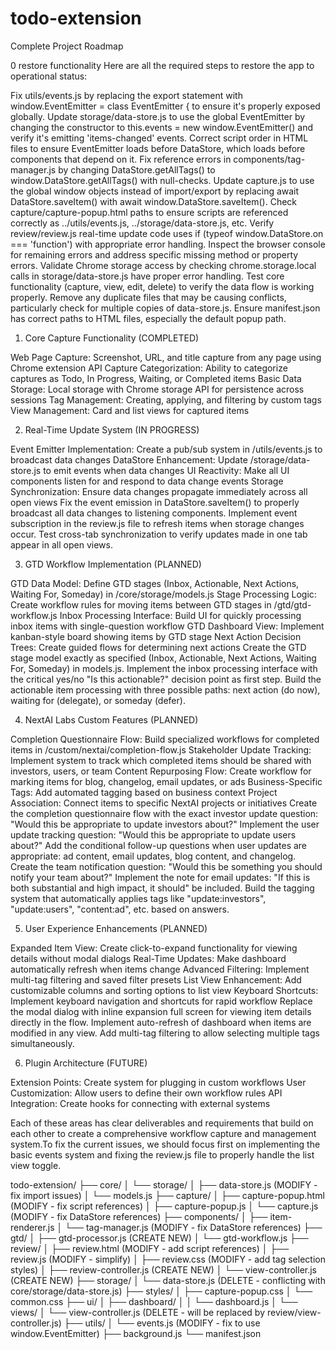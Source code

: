 # todo-extension

Complete Project Roadmap

0 restore functionality
Here are all the required steps to restore the app to operational status:

Fix utils/events.js by replacing the export statement with window.EventEmitter = class EventEmitter { to ensure it's properly exposed globally.
Update storage/data-store.js to use the global EventEmitter by changing the constructor to this.events = new window.EventEmitter() and verify it's emitting 'items-changed' events.
Correct script order in HTML files to ensure EventEmitter loads before DataStore, which loads before components that depend on it.
Fix reference errors in components/tag-manager.js by changing DataStore.getAllTags() to window.DataStore.getAllTags() with null-checks.
Update capture.js to use the global window objects instead of import/export by replacing await DataStore.saveItem() with await window.DataStore.saveItem().
Check capture/capture-popup.html paths to ensure scripts are referenced correctly as ../utils/events.js, ../storage/data-store.js, etc.
Verify review/review.js real-time update code uses if (typeof window.DataStore.on === 'function') with appropriate error handling.
Inspect the browser console for remaining errors and address specific missing method or property errors.
Validate Chrome storage access by checking chrome.storage.local calls in storage/data-store.js have proper error handling.
Test core functionality (capture, view, edit, delete) to verify the data flow is working properly.
Remove any duplicate files that may be causing conflicts, particularly check for multiple copies of data-store.js.
Ensure manifest.json has correct paths to HTML files, especially the default popup path.

1. Core Capture Functionality (COMPLETED)

Web Page Capture: Screenshot, URL, and title capture from any page using Chrome extension API
Capture Categorization: Ability to categorize captures as Todo, In Progress, Waiting, or Completed items
Basic Data Storage: Local storage with Chrome storage API for persistence across sessions
Tag Management: Creating, applying, and filtering by custom tags
View Management: Card and list views for captured items

2. Real-Time Update System (IN PROGRESS)

Event Emitter Implementation: Create a pub/sub system in /utils/events.js to broadcast data changes
DataStore Enhancement: Update /storage/data-store.js to emit events when data changes
UI Reactivity: Make all UI components listen for and respond to data change events
Storage Synchronization: Ensure data changes propagate immediately across all open views
Fix the event emission in DataStore.saveItem() to properly broadcast all data changes to listening components.
Implement event subscription in the review.js file to refresh items when storage changes occur.
Test cross-tab synchronization to verify updates made in one tab appear in all open views.

3. GTD Workflow Implementation (PLANNED)

GTD Data Model: Define GTD stages (Inbox, Actionable, Next Actions, Waiting For, Someday) in /core/storage/models.js
Stage Processing Logic: Create workflow rules for moving items between GTD stages in /gtd/gtd-workflow.js
Inbox Processing Interface: Build UI for quickly processing inbox items with single-question workflow
GTD Dashboard View: Implement kanban-style board showing items by GTD stage
Next Action Decision Trees: Create guided flows for determining next actions
Create the GTD stage model exactly as specified (Inbox, Actionable, Next Actions, Waiting For, Someday) in models.js.
Implement the inbox processing interface with the critical yes/no "Is this actionable?" decision point as first step.
Build the actionable item processing with three possible paths: next action (do now), waiting for (delegate), or someday (defer).

4. NextAI Labs Custom Features (PLANNED)

Completion Questionnaire Flow: Build specialized workflows for completed items in /custom/nextai/completion-flow.js
Stakeholder Update Tracking: Implement system to track which completed items should be shared with investors, users, or team
Content Repurposing Flow: Create workflow for marking items for blog, changelog, email updates, or ads
Business-Specific Tags: Add automated tagging based on business context
Project Association: Connect items to specific NextAI projects or initiatives
Create the completion questionnaire flow with the exact investor update question: "Would this be appropriate to update investors about?"
Implement the user update tracking question: "Would this be appropriate to update users about?"
Add the conditional follow-up questions when user updates are appropriate: ad content, email updates, blog content, and changelog.
Create the team notification question: "Would this be something you should notify your team about?"
Implement the note for email updates: "If this is both substantial and high impact, it should" be included.
Build the tagging system that automatically applies tags like "update:investors", "update:users", "content:ad", etc. based on answers.

5. User Experience Enhancements (PLANNED)

Expanded Item View: Create click-to-expand functionality for viewing details without modal dialogs
Real-Time Updates: Make dashboard automatically refresh when items change
Advanced Filtering: Implement multi-tag filtering and saved filter presets
List View Enhancement: Add customizable columns and sorting options to list view
Keyboard Shortcuts: Implement keyboard navigation and shortcuts for rapid workflow
Replace the modal dialog with inline expansion full screen for viewing item details directly in the flow.
Implement auto-refresh of dashboard when items are modified in any view.
Add multi-tag filtering to allow selecting multiple tags simultaneously.

6. Plugin Architecture (FUTURE)

Extension Points: Create system for plugging in custom workflows
User Customization: Allow users to define their own workflow rules
API Integration: Create hooks for connecting with external systems

Each of these areas has clear deliverables and requirements that build on each other to create a comprehensive workflow capture and management system.To fix the current issues, we should focus first on implementing the basic events system and fixing the review.js file to properly handle the list view toggle.

todo-extension/
├── core/
│ └── storage/
│ ├── data-store.js (MODIFY - fix import issues)
│ └── models.js
├── capture/
│ ├── capture-popup.html (MODIFY - fix script references)
│ ├── capture-popup.js
│ └── capture.js (MODIFY - fix DataStore references)
├── components/
│ ├── item-renderer.js
│ └── tag-manager.js (MODIFY - fix DataStore references)
├── gtd/
│ ├── gtd-processor.js (CREATE NEW)
│ └── gtd-workflow.js
├── review/
│ ├── review.html (MODIFY - add script references)
│ ├── review.js (MODIFY - simplify)
│ ├── review.css (MODIFY - add tag selection styles)
│ ├── review-controller.js (CREATE NEW)
│ └── view-controller.js (CREATE NEW)
├── storage/
│ └── data-store.js (DELETE - conflicting with core/storage/data-store.js)
├── styles/
│ ├── capture-popup.css
│ └── common.css
├── ui/
│ ├── dashboard/
│ │ └── dashboard.js
│ └── views/
│ └── view-controller.js (DELETE - will be replaced by review/view-controller.js)
├── utils/
│ └── events.js (MODIFY - fix to use window.EventEmitter)
├── background.js
└── manifest.json
